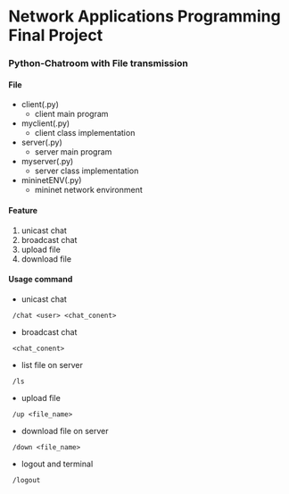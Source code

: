 # Network Applications Programming Final Project
### Python-Chatroom with File transmission
#### File
* client(.py)
	* client main program
* myclient(.py)
	* client class implementation
* server(.py)
	* server main program
* myserver(.py)
	* server class implementation
* mininetENV(.py)
	* mininet network environment
#### Feature
1. unicast chat
2. broadcast chat
3. upload file
4. download file
#### Usage command
* unicast chat
```
 /chat <user> <chat_conent>
```
* broadcast chat
```
 <chat_conent>
```
* list file on server
```
 /ls
```
* upload file
```
 /up <file_name>
```
* download file on server
``` 
 /down <file_name>
```
* logout and terminal
```
 /logout
```
